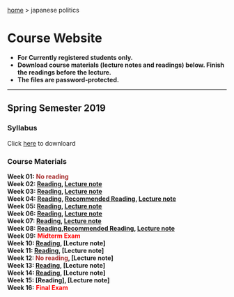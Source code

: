 [home](https://hirosasada.github.io/) > japanese politics  
# Course Website  
- **For Currently registered students only.**  
- **Download course materials (lecture notes and readings) below. Finish the readings before the lecture.**  
- **The files are password-protected.**  
__________________________________________________________  
  
  
## Spring Semester 2019  
### Syllabus  
  Click [here](https://drive.google.com/open?id=1Whv2x-EkC8HAGJ7PAXOgowJZ6Fvow3Zg) to downloard  
  
### Course Materials  
  
**Week 01:** **<font color="Brown">No reading</font>**    
**Week 02: [Reading](https://drive.google.com/open?id=1BPwn2tSQ1yprBT4b0Mq9hSxkvHczf4py), [Lecture note](https://drive.google.com/open?id=1QoerGGbNICB3K4kCTxEgoocGAn_xNcaj)**    
**Week 03: [Reading](https://drive.google.com/open?id=1SP9Fbhh2v8of-jYR1EjjTBswoqUgK0qI), [Lecture note](https://drive.google.com/open?id=1GeQBRAfFNigNOcqxTL90swqhMp3CDZIn)**  
**Week 04: [Reading](https://drive.google.com/open?id=1nC8aHttbABuqTYyyNXgQVldUFisQQTRe), [Recommended Reading](https://drive.google.com/open?id=1zeoXxYymwEyooEnyfqKzd_Qg6eskQbDI), [Lecture note](https://drive.google.com/open?id=1UgtybZVJb0retfG283UnfKQL1_cG3zQf)**  
**Week 05: [Reading](https://drive.google.com/open?id=1t64vzgMP6SLVMVm5tfpJHSv19NIXZ8g0), [Lecture note](https://drive.google.com/open?id=1Ex9kNBLpe588hIXDv_dyDN8TmNgpCgtS)**    
**Week 06: [Reading](https://drive.google.com/open?id=1InH9kehoOdoh16hxlIveKtQFKxAzInQo), [Lecture note](https://drive.google.com/open?id=1g9w5eKb0QF_F8YZ3YU8XT0Gtr4ZF3p6p)**    
**Week 07: [Reading](https://drive.google.com/open?id=1nTVPa7f-UeFXsHPFntmX_w43BebG6M8D), [Lecture note](https://drive.google.com/open?id=1gFNT0ee419XlIVKGtTjNzaJdb_YOlMKP)**    
**Week 08: [Reading](https://drive.google.com/open?id=1tblyYcUxrxI8kc_SqkIGBLcnw53M8nVl),[Recommended Reading](https://drive.google.com/open?id=1voely_5Gcq9Bdlq4COpWz51dNpnjHdRE), [Lecture note](https://drive.google.com/open?id=1x9YVf5yHVC1PFXZn5SP_GNf35D_lkSaJ)**  
**Week 09:** **<font color="Red">Midterm Exam</font>**  
**Week 10: [Reading](https://drive.google.com/open?id=1yo0mfwHePL3To4wS7rKTV_IO2ukTmh1t), [Lecture note]**   
**Week 11: [Reading](https://drive.google.com/open?id=1ygMpiejSPKMKYXrwtWCQe5Py-wZ2ee6P), [Lecture note]**  
**Week 12: **<font color="Brown">No reading</font>**, [Lecture note]**  
**Week 13: [Reading](https://drive.google.com/open?id=1V4MTzuYEbsFcKe6ogxNBhha10BVQbYUp), [Lecture note]**  
**Week 14: [Reading](https://drive.google.com/open?id=1h973AnYWRopANzGlB0YhJsW9qdOaDeOr), [Lecture note]**  
**Week 15: [Reading], [Lecture note]**  
**Week 16:** **<font color="Red">Final Exam</font>**    
  
